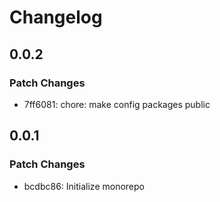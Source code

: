 # Changelog

## 0.0.2

### Patch Changes

- 7ff6081: chore: make config packages public

## 0.0.1

### Patch Changes

- bcdbc86: Initialize monorepo
